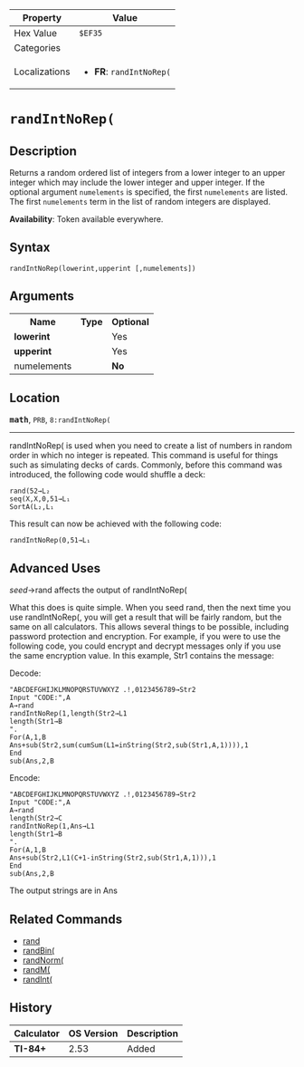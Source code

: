 | Property      | Value |
|---------------|-------|
| Hex Value     | `$EF35`|
| Categories    | <ul></ul> |
| Localizations | <ul><li><b>FR</b>: `randIntNoRep(`</li></ul> |

# `randIntNoRep(`

## Description
Returns a random ordered list of integers from a lower integer to an upper integer which may include the lower integer and upper integer. If the optional argument `numelements` is specified, the first `numelements` are listed. The first `numelements` term in the list of random integers are displayed.


<b>Availability</b>: Token available everywhere.

## Syntax
`randIntNoRep(lowerint,upperint [,numelements])`

## Arguments
<table>
<tr><th>Name</th><th>Type</th><th>Optional</th></tr>

<tr><td><b>lowerint</b></td><td></td><td>Yes</td></tr>

<tr><td><b>upperint</b></td><td></td><td>Yes</td></tr>

<tr><td>numelements</td><td></td><td><b>No</b></td></tr>

</table>

## Location
<tt><kbd><b>math</b></kbd></tt>, `PRB`, `8:randIntNoRep(`
<hr>

randIntNoRep( is used when you need to create a list of numbers in random order in which no integer is repeated. This command is useful for things such as simulating decks of cards. Commonly, before this command was introduced, the following code would shuffle a deck:

```ti-basic
rand(52→L₂
seq(X,X,0,51→L₁
SortA(L₂,L₁
```

  
This result can now be achieved with the following code:

```ti-basic
randIntNoRep(0,51→L₁
```

## Advanced Uses

_seed_→rand affects the output of randIntNoRep(

What this does is quite simple. When you seed rand, then the next time you use randIntNoRep(, you will get a result that will be fairly random, but the same on all calculators. This allows several things to be possible, including password protection and encryption. For example, if you were to use the following code, you could encrypt and decrypt messages only if you use the same encryption value. In this example, Str1 contains the message:

Decode:

```ti-basic
"ABCDEFGHIJKLMNOPQRSTUVWXYZ .!,0123456789→Str2
Input "CODE:",A
A→rand
randIntNoRep(1,length(Str2→L1
length(Str1→B
".
For(A,1,B
Ans+sub(Str2,sum(cumSum(L1=inString(Str2,sub(Str1,A,1)))),1
End
sub(Ans,2,B
```

  
Encode:

```ti-basic
"ABCDEFGHIJKLMNOPQRSTUVWXYZ .!,0123456789→Str2
Input "CODE:",A
A→rand
length(Str2→C
randIntNoRep(1,Ans→L1
length(Str1→B
".
For(A,1,B
Ans+sub(Str2,L1(C+1-inString(Str2,sub(Str1,A,1))),1
End
sub(Ans,2,B
```

  
The output strings are in Ans

## Related Commands

*   [rand](/rand)
*   [randBin(](/randbin)
*   [randNorm(](/randnorm)
*   [randM(](/randm)
*   [randInt(](/randint)

## History
| Calculator | OS Version | Description |
|------------|------------|-------------|
| <b>TI-84+</b> | 2.53 | Added |


